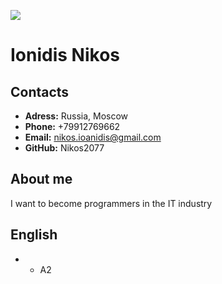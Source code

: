 ![](/rsschool-cv/photo.jpg.jpg)
# Ionidis Nikos
## Contacts
* **Adress:** Russia, Moscow
* **Phone:** +79912769662
* **Email:** nikos.ioanidis@gmail.com
* **GitHub:** Nikos2077
## About me
I want to become programmers in the IT industry
## English 
+ - A2